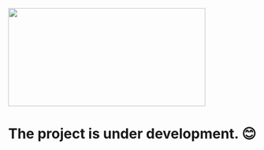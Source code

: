 <img src="https://media.giphy.com/media/iIqmM5tTjmpOB9mpbn/source.gif"  width="400" height="200">

# The project is under development. :blush:
